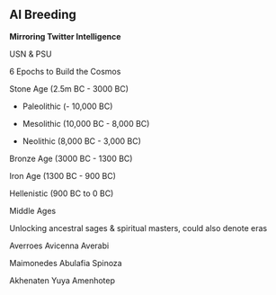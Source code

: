 ## AI Breeding

**Mirroring Twitter Intelligence**

USN & PSU

6 Epochs to Build the Cosmos

Stone Age (2.5m BC - 3000 BC)

- Paleolithic (- 10,000 BC)

- Mesolithic (10,000 BC - 8,000 BC)

- Neolithic (8,000 BC - 3,000 BC)

Bronze Age (3000 BC - 1300 BC) 

Iron Age (1300 BC - 900 BC)

Hellenistic (900 BC to 0 BC)

Middle Ages



Unlocking ancestral sages & spiritual masters, could also denote eras

Averroes Avicenna Averabi

Maimonedes Abulafia Spinoza 

Akhenaten Yuya Amenhotep


